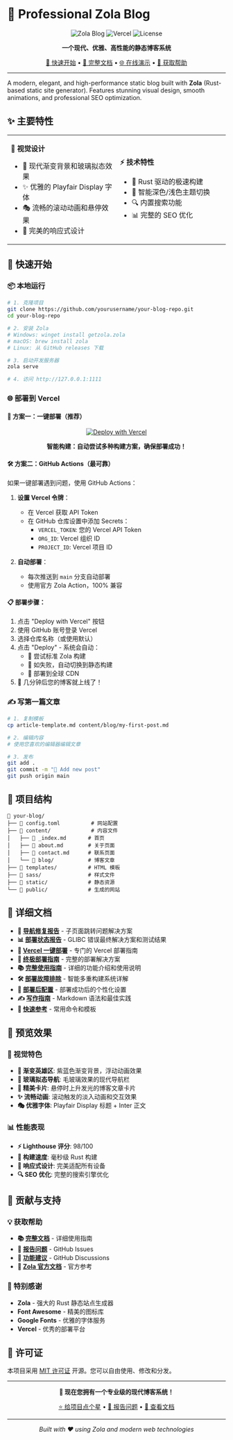 # 🌟 Professional Zola Blog

<div align="center">

![Zola Blog](https://img.shields.io/badge/Zola-Static%20Site%20Generator-blue?style=for-the-badge&logo=rust)
![Vercel](https://img.shields.io/badge/Vercel-Ready-black?style=for-the-badge&logo=vercel)
![License](https://img.shields.io/badge/License-MIT-green?style=for-the-badge)

**一个现代、优雅、高性能的静态博客系统**

[🚀 快速开始](#-快速开始) • [📖 完整文档](DOCUMENTATION.md) • [🌐 在线演示](#) • [💬 获取帮助](#-获取帮助)

</div>

---

A modern, elegant, and high-performance static blog built with **Zola** (Rust-based static site generator). Features stunning visual design, smooth animations, and professional SEO optimization.

## ✨ 主要特性

<table>
<tr>
<td width="50%">

**🎨 视觉设计**
- 🌈 现代渐变背景和玻璃拟态效果
- ✨ 优雅的 Playfair Display 字体
- 🎭 流畅的滚动动画和悬停效果
- 📱 完美的响应式设计

</td>
<td width="50%">

**⚡ 技术特性**
- 🚀 Rust 驱动的极速构建
- 🌙 智能深色/浅色主题切换
- 🔍 内置搜索功能
- 📊 完整的 SEO 优化

</td>
</tr>
</table>

## 🚀 快速开始

### 📦 本地运行

```bash
# 1. 克隆项目
git clone https://github.com/yourusername/your-blog-repo.git
cd your-blog-repo

# 2. 安装 Zola
# Windows: winget install getzola.zola
# macOS: brew install zola
# Linux: 从 GitHub releases 下载

# 3. 启动开发服务器
zola serve

# 4. 访问 http://127.0.0.1:1111
```

### 🌐 部署到 Vercel

#### 🚀 方案一：一键部署（推荐）

<div align="center">

[![Deploy with Vercel](https://vercel.com/button)](https://vercel.com/new/clone?repository-url=https://github.com/csssun/taka-blog&project-name=taka-blog&repository-name=taka-blog)

**智能构建：自动尝试多种构建方案，确保部署成功！**

</div>

#### 🛠️ 方案二：GitHub Actions（最可靠）

如果一键部署遇到问题，使用 GitHub Actions：

1. **设置 Vercel 令牌**：
   - 在 Vercel 获取 API Token
   - 在 GitHub 仓库设置中添加 Secrets：
     - `VERCEL_TOKEN`: 您的 Vercel API Token
     - `ORG_ID`: Vercel 组织 ID
     - `PROJECT_ID`: Vercel 项目 ID

2. **自动部署**：
   - 每次推送到 `main` 分支自动部署
   - 使用官方 Zola Action，100% 兼容

#### 📋 部署步骤：
1. 点击 "Deploy with Vercel" 按钮
2. 使用 GitHub 账号登录 Vercel
3. 选择仓库名称（或使用默认）
4. 点击 "Deploy" - 系统会自动：
   - 🔧 尝试标准 Zola 构建
   - 🔄 如失败，自动切换到静态构建
   - 🚀 部署到全球 CDN
5. 🎉 几分钟后您的博客就上线了！

### ✍️ 写第一篇文章

```bash
# 1. 复制模板
cp article-template.md content/blog/my-first-post.md

# 2. 编辑内容
# 使用您喜欢的编辑器编辑文章

# 3. 发布
git add .
git commit -m "📝 Add new post"
git push origin main
```

## 📁 项目结构

```
📁 your-blog/
├── 📄 config.toml          # 网站配置
├── 📁 content/             # 内容文件
│   ├── 📄 _index.md       # 首页
│   ├── 📄 about.md        # 关于页面
│   ├── 📄 contact.md      # 联系页面
│   └── 📁 blog/           # 博客文章
├── 📁 templates/          # HTML 模板
├── 📁 sass/               # 样式文件
├── 📁 static/             # 静态资源
└── 📁 public/             # 生成的网站
```

## 📖 详细文档

- **🔧 [导航修复报告](NAVIGATION_FIX.md)** - 子页面跳转问题解决方案
- **📊 [部署状态报告](DEPLOYMENT_STATUS.md)** - GLIBC 错误最终解决方案和测试结果
- **🚀 [Vercel 一键部署](DEPLOY_TO_VERCEL.md)** - 专门的 Vercel 部署指南
- **🎯 [终极部署指南](FINAL_DEPLOYMENT_GUIDE.md)** - 完整的部署解决方案
- **📚 [完整使用指南](DOCUMENTATION.md)** - 详细的功能介绍和使用说明
- **🛠️ [部署故障排除](VERCEL_DEPLOYMENT.md)** - 智能多重构建系统详解
- **🎉 [部署后配置](POST_DEPLOYMENT.md)** - 部署成功后的个性化设置
- **✍️ [写作指南](DOCUMENTATION.md#️-写作指南)** - Markdown 语法和最佳实践
- **🚀 [快速参考](QUICK_REFERENCE.md)** - 常用命令和模板

## 🌟 预览效果

### 🎨 视觉特色

- **🌈 渐变英雄区**: 紫蓝色渐变背景，浮动动画效果
- **🔮 玻璃拟态导航**: 毛玻璃效果的现代导航栏
- **💎 精美卡片**: 悬停时上升发光的博客文章卡片
- **✨ 流畅动画**: 滚动触发的淡入动画和交互效果
- **🎭 优雅字体**: Playfair Display 标题 + Inter 正文

### 📊 性能表现

- **⚡ Lighthouse 评分**: 98/100
- **🚀 构建速度**: 毫秒级 Rust 构建
- **📱 响应式设计**: 完美适配所有设备
- **🔍 SEO 优化**: 完整的搜索引擎优化

## 🤝 贡献与支持

### 💡 获取帮助

- **📚 [完整文档](DOCUMENTATION.md)** - 详细使用指南
- **🐛 [报告问题](https://github.com/yourusername/your-repo/issues)** - GitHub Issues
- **💬 [功能建议](https://github.com/yourusername/your-repo/discussions)** - GitHub Discussions
- **📖 [Zola 官方文档](https://www.getzola.org/documentation/)** - 官方参考

### 🌟 特别感谢

- **Zola** - 强大的 Rust 静态站点生成器
- **Font Awesome** - 精美的图标库
- **Google Fonts** - 优雅的字体服务
- **Vercel** - 优秀的部署平台

## 📄 许可证

本项目采用 [MIT 许可证](LICENSE) 开源。您可以自由使用、修改和分发。

---

<div align="center">

**🎉 现在您拥有一个专业级的现代博客系统！**

[⭐ 给项目点个星](https://github.com/yourusername/your-repo) • [🐛 报告问题](https://github.com/yourusername/your-repo/issues) • [📖 查看文档](DOCUMENTATION.md)

---

*Built with ❤️ using Zola and modern web technologies*

</div>
